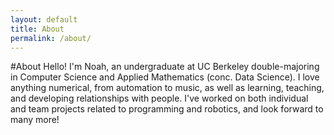 ```yaml
---
layout: default
title: About
permalink: /about/
---
```

#About
Hello! I'm Noah, an undergraduate at UC Berkeley double-majoring in Computer Science and Applied Mathematics (conc. Data Science). I love anything numerical, from automation to music, as well as learning, teaching, and developing relationships with people. I've worked on both individual and team projects related to programming and robotics, and look forward to many more!